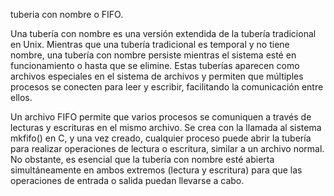 tuberia con nombre o FIFO.

Una tubería con nombre es una versión extendida de la tubería tradicional en Unix. Mientras que una tubería tradicional es temporal y no tiene nombre, una tubería con nombre persiste mientras el sistema esté en funcionamiento o hasta que se elimine. Estas tuberías aparecen como archivos especiales en el sistema de archivos y permiten que múltiples procesos se conecten para leer y escribir, facilitando la comunicación entre ellos.

Un archivo FIFO permite que varios procesos se comuniquen a través de lecturas y escrituras en el mismo archivo. Se crea con la llamada al sistema mkfifo() en C, y una vez creado, cualquier proceso puede abrir la tubería para realizar operaciones de lectura o escritura, similar a un archivo normal. No obstante, es esencial que la tubería con nombre esté abierta simultáneamente en ambos extremos (lectura y escritura) para que las operaciones de entrada o salida puedan llevarse a cabo.
